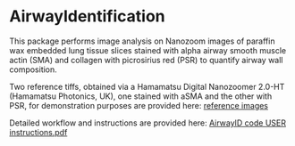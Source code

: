 # AirwayIdentification
This package performs image analysis on Nanozoom images of paraffin wax embedded lung tissue slices stained with alpha airway smooth muscle actin (SMA) and collagen with picrosirius red (PSR) to quantify airway wall composition. 

Two reference tiffs, obtained via a Hamamatsu Digital Nanozoomer 2.0-HT (Hamamatsu Photonics, UK), one stained with aSMA and the other with PSR, for demonstration purposes are provided here: [reference images](https://uniofnottm-my.sharepoint.com/:f:/g/personal/bindi_brook_nottingham_ac_uk/EuOFgUVYvxBIh8xa7inOA5UBi31KE9ZD_MYaAKTReBD_Xw?e=5qbqsA)

Detailed workflow and instructions are provided here: [AirwayID code USER instructions.pdf](https://github.com/BindiBrook/AirwayIdentification/files/7259381/AirwayID.code.USER.instructions.pdf)
